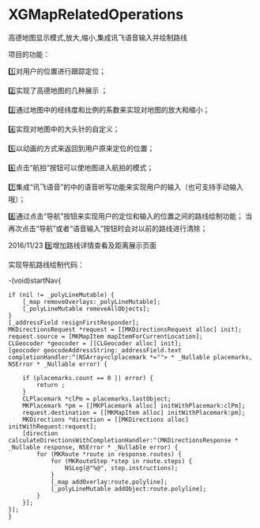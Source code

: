 # XGMapRelatedOperations
高德地图显示模式,放大,缩小,集成讯飞语音输入并绘制路线


项目的功能：

1️⃣对用户的位置进行跟踪定位；

2️⃣实现了高德地图的几种展示 ；

3️⃣通过地图中的经纬度和比例的系数来实现对地图的放大和缩小；

4️⃣实现对地图中的大头针的自定义；

5️⃣以动画的方式来返回到用户原来定位的位置；

6️⃣点击“航拍”按钮可以使地图进入航拍的模式；

7️⃣集成“讯飞语音”的中的语音听写功能来实现用户的输入（也可支持手动输入哦）；

8️⃣通过点击“导航”按钮来实现用户的定位和输入的位置之间的路线绘制功能；
     当再次点击“导航”或者“语音输入”按钮时会对以前的路线进行清除；
     
 2016/11/23
9️⃣增加路线详情查看及距离展示页面

实现导航路线绘制代码：

-(void)startNav{

    if (nil != _polyLineMutable) {
        [_map removeOverlays:_polyLineMutable];
        [_polyLineMutable removeAllObjects];
    }
    [_addressField resignFirstResponder];
    MKDirectionsRequest *request = [[MKDirectionsRequest alloc] init];
    request.source = [MKMapItem mapItemForCurrentLocation];
    CLGeocoder *geocoder = [[CLGeocoder alloc] init];
    [geocoder geocodeAddressString:_addressField.text completionHandler:^(NSArray<clplacemark *=""> * _Nullable placemarks, NSError * _Nullable error) {
         
        if (placemarks.count == 0 || error) {
            return ;
        }
        CLPlacemark *clPm = placemarks.lastObject;
        MKPlacemark *pm = [[MKPlacemark alloc] initWithPlacemark:clPm];
        request.destination = [[MKMapItem alloc] initWithPlacemark:pm];
        MKDirections *direction = [[MKDirections alloc] initWithRequest:request];
        [direction calculateDirectionsWithCompletionHandler:^(MKDirectionsResponse * _Nullable response, NSError * _Nullable error) {
            for (MKRoute *route in response.routes) {
                for (MKRouteStep *step in route.steps) {
                    NSLog(@"%@", step.instructions);
                }
                [_map addOverlay:route.polyline];
                [_polyLineMutable addObject:route.polyline];
            }
        }];
    }];
    }
